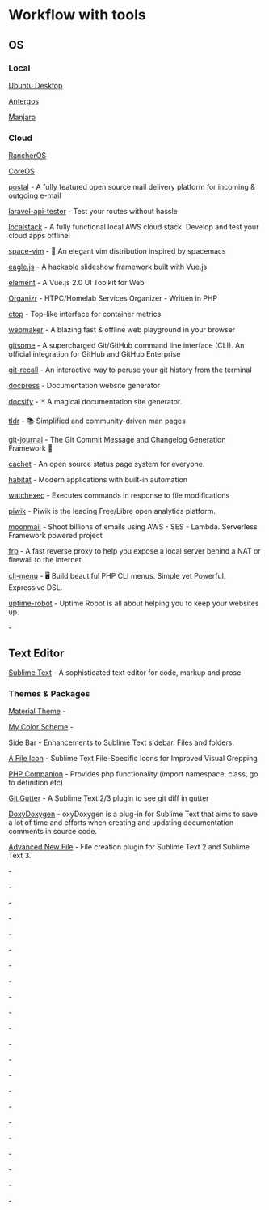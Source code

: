 # Workflow with tools

## OS

### Local

[Ubuntu Desktop](https://www.ubuntu.com/download/desktop)

[Antergos](https://antergos.com/try-it/#tryit_tab_section)

[Manjaro](https://manjaro.org/get-manjaro/)

### Cloud

[RancherOS](https://docs.rancher.com/os/running-rancheros/cloud/do/)

[CoreOS](https://coreos.com/os/docs/latest/booting-on-digitalocean.html)


[postal](https://github.com/atech/postal) - A fully featured open source mail delivery platform for incoming & outgoing e-mail

[laravel-api-tester](https://github.com/asvae/laravel-api-tester) - Test your routes without hassle 

[localstack](https://github.com/atlassian/localstack) - A fully functional local AWS cloud stack. Develop and test your cloud apps offline!

[space-vim](https://github.com/liuchengxu/space-vim) - :seedling: An elegant vim distribution inspired by spacemacs

[eagle.js](https://github.com/Zulko/eagle.js) - A hackable slideshow framework built with Vue.js

[element](https://github.com/ElemeFE/element) - A Vue.js 2.0 UI Toolkit for Web

[Organizr](https://github.com/causefx/Organizr) - HTPC/Homelab Services Organizer - Written in PHP

[ctop](https://github.com/bcicen/ctop) - Top-like interface for container metrics

[webmaker](https://webmakerapp.com/) - A blazing fast & offline web playground in your browser

[gitsome](https://github.com/donnemartin/gitsome) - A supercharged Git/GitHub command line interface (CLI). An official integration for GitHub and GitHub Enterprise

[git-recall](https://github.com/Fakerr/git-recall) - An interactive way to peruse your git history from the terminal

[docpress](https://github.com/docpress/docpress) - Documentation website generator

[docsify](https://github.com/QingWei-Li/docsify) - :black_joker: A magical documentation site generator. 

[tldr](https://github.com/tldr-pages/tldr) - :books: Simplified and community-driven man pages

[git-journal](https://github.com/saschagrunert/git-journal) - The Git Commit Message and Changelog Generation Framework :book:

[cachet](https://github.com/CachetHQ/Cachet) - An open source status page system for everyone. 

[habitat](https://github.com/habitat-sh/habitat) - Modern applications with built-in automation 

[watchexec](https://github.com/mattgreen/watchexec) - Executes commands in response to file modifications

[piwik](https://github.com/piwik/piwik) - Piwik is the leading Free/Libre open analytics platform.

[moonmail](https://github.com/microapps/MoonMail) - Shoot billions of emails using AWS - SES - Lambda. Serverless Framework powered project

[frp](https://github.com/fatedier/frp) - A fast reverse proxy to help you expose a local server behind a NAT or firewall to the internet.

[cli-menu](https://github.com/php-school/cli-menu) - :desktop_computer: Build beautiful PHP CLI menus. Simple yet Powerful. Expressive DSL.

[uptime-robot](https://uptimerobot.com/) - Uptime Robot is all about helping you to keep your websites up.

[]() - 

## Text Editor

[Sublime Text](https://www.sublimetext.com/) - A sophisticated text editor for code, markup and prose

### Themes & Packages

[Material Theme](https://packagecontrol.io/packages/Material%20Theme) - 

[My Color Scheme](https://gist.github.com/Hasnayeen/424e7953d5ccb8de0b02e37ec0775bc9) - 

[Side Bar](https://packagecontrol.io/packages/SideBarEnhancements) - Enhancements to Sublime Text sidebar. Files and folders.

[A File Icon](https://packagecontrol.io/packages/A%20File%20Icon) - Sublime Text File-Specific Icons for Improved Visual Grepping

[PHP Companion](https://packagecontrol.io/packages/PHP%20Companion) - Provides php functionality (import namespace, class, go to definition etc)

[Git Gutter](https://packagecontrol.io/packages/GitGutter) - A Sublime Text 2/3 plugin to see git diff in gutter

[DoxyDoxygen](https://packagecontrol.io/packages/DocBlockr_with_update_capability) - oxyDoxygen is a plug-in for Sublime Text that aims to save a lot of time and efforts when creating and updating documentation comments in source code.

[Advanced New File](https://packagecontrol.io/packages/AdvancedNewFile) - File creation plugin for Sublime Text 2 and Sublime Text 3.

[]() - 

[]() - 

[]() - 

[]() - 

[]() - 

[]() - 

[]() - 

[]() - 

[]() - 

[]() - 

[]() - 

[]() - 

[]() - 

[]() - 

[]() - 

[]() - 

[]() - 

[]() - 

[]() - 

[]() - 

[]() - 

[]() - 
